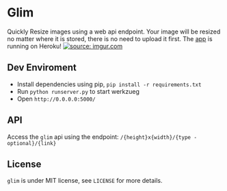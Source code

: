 Glim
====
Quickly Resize images using a web api endpoint. Your image will be resized no matter where it is stored, there is no need to upload it first. The [app](http://glim.herokuapp.com/) is running on Heroku!
<a href="http://imgur.com/z6VSeN6"><img src="http://i.imgur.com/z6VSeN6.png" title="source: imgur.com" /></a>
## Dev Enviroment
 - Install dependencies using pip, `pip install -r requirements.txt`
 - Run `python runserver.py` to start werkzueg
 - Open `http://0.0.0.0:5000/`

## API
Access the `glim` api using the endpoint: `/{height}x{width}/{type - optional}/{link}`

## License
`glim` is  under MIT license, see `LICENSE` for more details.
